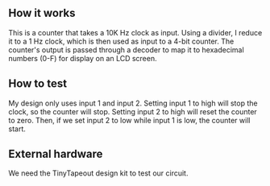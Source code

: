 <!---

This file is used to generate your project datasheet. Please fill in the information below and delete any unused
sections.

You can also include images in this folder and reference them in the markdown. Each image must be less than
512 kb in size, and the combined size of all images must be less than 1 MB.
-->

## How it works

This is a counter that takes a 10K Hz clock as input. Using a divider, I reduce it to a 1 Hz clock,
which is then used as input to a 4-bit counter. The counter's output is passed through a decoder to
map it to hexadecimal numbers (0-F) for display on an LCD screen.

## How to test

My design only uses input 1 and input 2. Setting input 1 to high will stop the clock,
so the counter will stop. Setting input 2 to high will reset the counter to zero.
Then, if we set input 2 to low while input 1 is low, the counter will start.

## External hardware

We need the TinyTapeout design kit to test our circuit.
